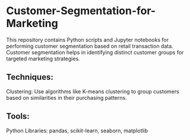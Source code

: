  # Customer-Segmentation-for-Marketing

This repository contains Python scripts and Jupyter notebooks for performing customer segmentation based on retail transaction data. Customer segmentation helps in identifying distinct customer groups for targeted marketing strategies.
 
## Techniques:

Clustering: Use algorithms like K-means clustering to group customers based on similarities in their purchasing patterns.
 
## Tools: 
 
Python Libraries: pandas, scikit-learn, seaborn, matplotlib
